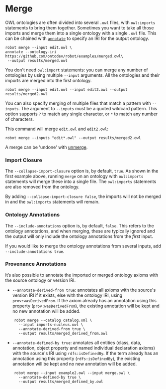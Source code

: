 # Merge

OWL ontologies are often divided into several `.owl` files, with `owl:imports` statements to bring them together. Sometimes you want to take all those imports and merge them into a single ontology with a single `.owl` file. This can be chained with [`annotate`](/annotate) to specify an IRI for the output ontology.

    robot merge --input edit.owl \
    annotate --ontology-iri https://github.com/ontodev/robot/examples/merged.owl\
     --output results/merged.owl

You don't need `owl:import` statements: you can merge any number of ontologies by using multiple `--input` arguments. All the ontologies and their imports are merged into the first ontology.

    robot merge --input edit.owl --input edit2.owl --output results/merged2.owl

You can also specify merging of multiple files that match a pattern with `--inputs`. The argument to `--inputs` must be a quoted wildcard pattern. This option supports `?` to match any single character, or `*` to match any number of characters.

This command will merge `edit.owl` and `edit2.owl`:

    robot merge --inputs "edit*.owl" --output results/merged2.owl

A merge can be 'undone' with [unmerge](/unmerge).

### Import Closure

The `--collapse-import-closure` option is, by default, `true`. As shown in the first example above, running `merge` on an ontology with `owl:imports` statements will merge these into a single file. The `owl:imports` statements are also removed from the ontology.

By adding `--collapse-import-closure false`, the imports will not be merged in and the `owl:imports` statements will remain.

### Ontology Annotations

The `--include-annotations` option is, by default, `false`. This refers to the ontology annotations, and when merging, these are typically ignored and the output will only include the ontology annotations from the *first* input. 

If you would like to merge the ontology annotations from several inputs, add `--include-annotations true`.

### Provenance Annotations

It’s also possible to annotate the imported or merged ontology axioms with the source ontology or version IRI.

  * `--annotate-derived-from true`: annotates all axioms with the source's version IRI if it exists, else with the ontology IRI, using `prov:wasDerivedFrom`. If the axiom already has an annotation using this property (`prov:wasDerivedFrom`), the existing annotation will be kept and no new annotation will be added.

```
    robot merge --catalog catalog.xml \
      --input imports-nucleus.owl \
      --annotate-derived-from true \
      --output results/merged_derived_from.owl
```
      
  * `--annotate-defined-by true`: annotates all entities (class, data, annotation, object property and named individual declaration axioms) with the source's IRI using `rdfs:isDefinedBy`. If the term already has an annotation using this property (`rdfs:isDefinedBy`), the existing annotation will be kept and no new annotation will be added.

```
    robot merge --input example2.owl --input merge.owl \
      --annotate-defined-by true \
      --output results/merged_defined_by.owl
```
